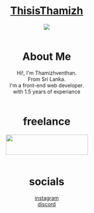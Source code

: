 <h1 align="center" text-decoration="none"><a href="https://thamizh.is-a.dev/">ThisisThamizh</a></h1>
<div align="center">
<a href="https://www.buymeacoffee.com/thisisthamizh"><img src="https://img.buymeacoffee.com/button-api/?text=Buy me a pizza&emoji=🍕&slug=thisisthamizh&button_colour=FFDD00&font_colour=000000&font_family=Comic&outline_colour=000000&coffee_colour=ffffff" /></a>
</div>

<br>

<div align="center">
  <h1 align="center">About Me</h1>
Hi!, I'm Thamizhventhan.<br>
From Sri Lanka.<br>
I'm a front-end web developer.<br>
with 1.5 years of experiance <br>
</div>

<br>

<div align="center">
  <h1 align="center">freelance</h1>
<a href="https://www.upwork.com/freelancers/~01c1d35f3a3fc1203e?viewMode=1">
  <img src="https://thamizh.is-a.dev/source/images/upwork.png" width="225px" height="55px"/>
</a>
</div>

<br>

<div align="center">
  <h1 align="center">socials</h1>
<a href="https://instagram.com/thisis_thamizh">instagram</a> <br>
<a href="https://discord.gg/2KNQQWF7Ku">discord</a>
</div>
